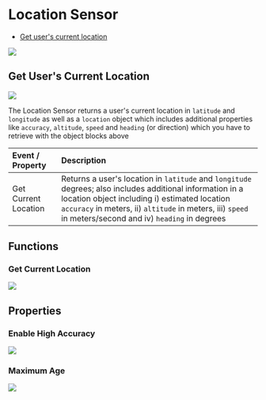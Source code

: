 # Location Sensor

* [Get user's current location](location-sensor.md#get-users-current-location-and-other-related-information)

![](.gitbook/assets/location-sensor-fig-1.png)

## Get User's Current Location

![](.gitbook/assets/location.png)

The Location Sensor returns a user's current location in `latitude` and `longitude` as well as a `location` object which includes additional properties like `accuracy`, `altitude`, `speed` and `heading` \(or direction\) which you have to retrieve with the object blocks above

| Event / Property | Description |
| :--- | :--- |
| Get Current Location | Returns a user's location in  `latitude` and `longitude` degrees; also includes additional information in a location object including i\) estimated location `accuracy` in meters,  ii\) `altitude` in meters, iii\)  `speed` in meters/second and iv\) `heading` in degrees |

## Functions

### Get Current Location

![](.gitbook/assets/f_loc_sensor.png)

## Properties

### Enable High Accuracy 

![](.gitbook/assets/loc_eha.png)

### Maximum Age 

![](.gitbook/assets/loc_maxage%20%281%29.png)



